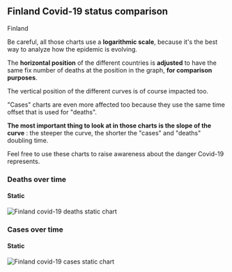 ## Finland Covid-19 status comparison 

Finland



Be careful, all those charts use a **logarithmic scale**, because it's the best way to analyze how the epidemic is evolving.
 
The **horizontal position** of the different countries is **adjusted** to have the same fix number of deaths at the position in the graph, **for comparison purposes**.

The vertical position of the different curves is of course impacted too.

"Cases" charts are even more affected too because they use the same time offset that is used for "deaths".

**The most important thing to look at in those charts is the slope of the curve** : the steeper the curve, the shorter the "cases" and "deaths" doubling time.

Feel free to use these charts to raise awareness about the danger Covid-19 represents. 


 
### Deaths over time
 
#### Static
![Finland covid-19 deaths static chart](https://raw.githubusercontent.com/madlag/coronavirus_study/master/notebooks/graphs/2020-03-26/countries/Finland/2020-03-26_Finland_deaths.png "Finland covid-19 deaths static chart")   

 
### Cases over time
 
#### Static
![Finland covid-19 cases static chart](https://raw.githubusercontent.com/madlag/coronavirus_study/master/notebooks/graphs/2020-03-26/countries/Finland/2020-03-26_Finland_cases.png "Finland covid-19 cases static chart")   

